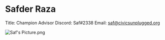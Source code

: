 # Safder Raza

Title: Champion Advisor
Discord: Saf#2338
Email: saf@civicsunplugged.org

![Saf's Picture.png](Safder%20Raza%20efac87d746214f509907c13a09510779/Safs_Picture.png)